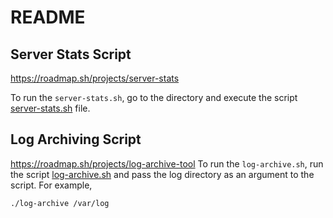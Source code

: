 # README


## Server Stats Script
https://roadmap.sh/projects/server-stats

To run the ``server-stats.sh``, go to the directory and execute the script [server-stats.sh](server-stats.sh) file.

## Log Archiving Script
https://roadmap.sh/projects/log-archive-tool
To run the ``log-archive.sh``, run the script [log-archive.sh](log-archive.sh) and pass the log directory as an argument to the script.
For example,
```sh
./log-archive /var/log
```